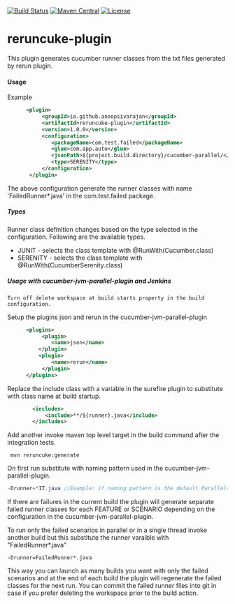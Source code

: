 [![Build Status](https://travis-ci.com/anoopsivarajan/reruncuke-plugin.svg?branch=master)](https://github.com/anoopsivarajan/reruncuke-plugin) [![Maven Central](https://maven-badges.herokuapp.com/maven-central/io.github.anoopsivarajan/reruncuke-plugin/badge.svg?style=plastic)](https://maven-badges.herokuapp.com/maven-central/io.github.anoopsivarajan/reruncuke-plugin) [![License](https://img.shields.io/badge/License-Apache%202.0-blue.svg)](https://opensource.org/licenses/Apache-2.0)

# reruncuke-plugin

This plugin generates cucumber runner classes from the txt files generated by rerun plugin.

#### Usage

Example

```xml
      <plugin>
           <groupId>io.github.anoopsivarajan</groupId>
           <artifactId>reruncuke-plugin</artifactId>
           <version>1.0.0</version>
           <configuration>
              <packageName>com.test.failed</packageName>
              <glue>com.app.auto</glue>
              <jsonPath>${project.build.directory}/cucumber-parallel/</jsonPath>
              <type>SERENITY</type>
           </configuration>
       </plugin>
```

The above configuration generate the runner classes with name 'FailedRunner*.java' in the com.test.failed package.

##### Types
Runner class definition changes based on the type selected in the configuration. Following are the available types.
* JUNIT - selects the class template with @RunWith(Cucumber.class)
* SERENITY - selects the class template with @RunWith(CucumberSerenity.class)

##### Usage with cucumber-jvm-parallel-plugin and Jenkins
```
Turn off delete workspace at build starts property in the build configuration.
```
Setup the plugins json and rerun in the cucumber-jvm-parallel-plugin
```xml
      <plugins>
           <plugin>
              <name>json</name>
          </plugin>
          <plugin>
              <name>rerun</name>
           </plugin>
      </plugins>
```

Replace the include class with a variable in the surefire plugin to substitute with class name at build startup.

```xml
        <includes>
            <include>**/${runner}.java</include>
        </includes>
```

Add another invoke maven top level target in the build command after the integration tests.
```
 mvn reruncuke:generate
```
On first run substitute with naming pattern used in the cucumber-jvm-parallel-plugin.
```java
-Drunner=*IT.java //Example: if naming pattern is the default Parallel{c}IT
```

If there are failures in the current build the plugin will generate separate failed runner classes for each FEATURE or SCENARIO depending on the configuration in the cucumber-jvm-parallel-plugin.

To run only the failed scenarios in parallel or in a single thread invoke another build but this substitute the runner varaible with "FailedRunner*.java"

```
-Drunner=FailedRunner*.java
```

This way you can launch as many builds you want with only the failed scenarios and at the end of each build the plugin will regenerate the failed classes for the next run. You can commit the failed runner files into git in case if you prefer deleting the workspace prior to the build action.
